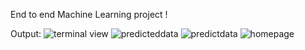 End to end Machine Learning project ! 

Output: 
![terminal view ](https://github.com/Nadeem-2210/ML-Project-/assets/89436133/7257978d-966e-4353-937d-42cdc400e05a)
![predicteddata](https://github.com/Nadeem-2210/ML-Project-/assets/89436133/dc011f92-86c9-477d-8562-d899a8ec1a19)
![predictdata](https://github.com/Nadeem-2210/ML-Project-/assets/89436133/de874f40-73e4-4c2f-9c48-c7fe57eccf66)
![homepage ](https://github.com/Nadeem-2210/ML-Project-/assets/89436133/dd49a0c2-b188-4ea3-a9f5-24e7c4d434fc)
